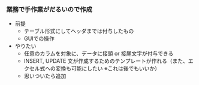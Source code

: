 ### 業務で手作業がだるいので作成
 - 前提
   - テーブル形式にしてヘッダまでは付与したもの
   - GUIでの操作
 - やりたい
   - 任意のカラムを対象に、データに接頭 or 接尾文字が付与できる
   - INSERT, UPDATE 文が作成するためのテンプレートが作れる（また、エクセル式への変換も可能にしたい ※これは後でもいいか）
   - 思いついたら追加
